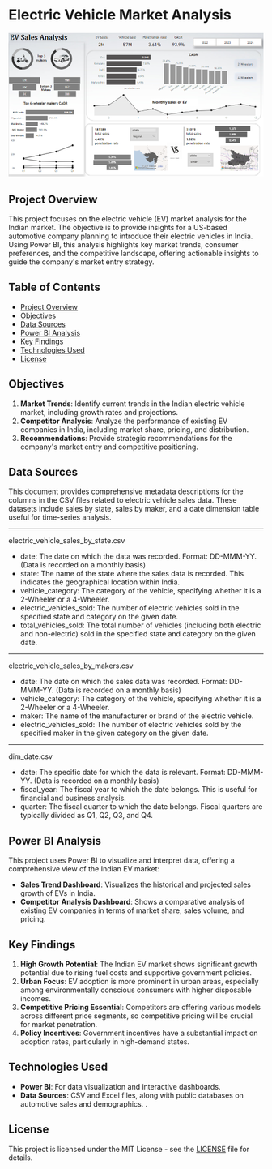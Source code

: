 # Electric Vehicle Market Analysis

![Electric Vehicle Market Analysis Dashboard](https://github.com/renafathi04/Power_BI_project/blob/main/Screenshot%202024-10-06%20202146.png)

## Project Overview
This project focuses on the electric vehicle (EV) market analysis for the Indian market. The objective is to provide insights for a US-based automotive company planning to introduce their electric vehicles in India. Using Power BI, this analysis highlights key market trends, consumer preferences, and the competitive landscape, offering actionable insights to guide the company's market entry strategy.

## Table of Contents
- [Project Overview](#project-overview)
- [Objectives](#objectives)
- [Data Sources](#data-sources)
- [Power BI Analysis](#power-bi-analysis)
- [Key Findings](#key-findings)
- [Technologies Used](#technologies-used)
- [License](#license)

## Objectives
1. **Market Trends**: Identify current trends in the Indian electric vehicle market, including growth rates and projections.
2. **Competitor Analysis**: Analyze the performance of existing EV companies in India, including market share, pricing, and distribution.
3. **Recommendations**: Provide strategic recommendations for the company's market entry and competitive positioning.

## Data Sources
This document provides comprehensive metadata descriptions for the columns in the CSV files related to electric vehicle sales data. These datasets include sales by state, sales by maker, and a date dimension table useful for time-series analysis.


*******************************************
electric_vehicle_sales_by_state.csv

- date: The date on which the data was recorded. Format: DD-MMM-YY. (Data is recorded on a monthly basis)
- state: The name of the state where the sales data is recorded. This indicates the geographical location within India.
- vehicle_category: The category of the vehicle, specifying whether it is a 2-Wheeler or a 4-Wheeler.
- electric_vehicles_sold: The number of electric vehicles sold in the specified state and category on the given date.
- total_vehicles_sold: The total number of vehicles (including both electric and non-electric) sold in the specified state and category on the given date.

*******************************************
electric_vehicle_sales_by_makers.csv

- date: The date on which the sales data was recorded. Format: DD-MMM-YY. (Data is recorded on a monthly basis)
- vehicle_category: The category of the vehicle, specifying whether it is a 2-Wheeler or a 4-Wheeler.
- maker: The name of the manufacturer or brand of the electric vehicle.
- electric_vehicles_sold: The number of electric vehicles sold by the specified maker in the given category on the given date.

*******************************************
dim_date.csv

- date: The specific date for which the data is relevant. Format: DD-MMM-YY. (Data is recorded on a monthly basis)
- fiscal_year: The fiscal year to which the date belongs. This is useful for financial and business analysis.
- quarter: The fiscal quarter to which the date belongs. Fiscal quarters are typically divided as Q1, Q2, Q3, and Q4.


## Power BI Analysis
This project uses Power BI to visualize and interpret data, offering a comprehensive view of the Indian EV market:
- **Sales Trend Dashboard**: Visualizes the historical and projected sales growth of EVs in India.
- **Competitor Analysis Dashboard**: Shows a comparative analysis of existing EV companies in terms of market share, sales volume, and pricing.
  
## Key Findings
1. **High Growth Potential**: The Indian EV market shows significant growth potential due to rising fuel costs and supportive government policies.
2. **Urban Focus**: EV adoption is more prominent in urban areas, especially among environmentally conscious consumers with higher disposable incomes.
3. **Competitive Pricing Essential**: Competitors are offering various models across different price segments, so competitive pricing will be crucial for market penetration.
4. **Policy Incentives**: Government incentives have a substantial impact on adoption rates, particularly in high-demand states.

## Technologies Used
- **Power BI**: For data visualization and interactive dashboards.
- **Data Sources**: CSV and Excel files, along with public databases on automotive sales and demographics.
.

## License
This project is licensed under the MIT License - see the [LICENSE](LICENSE) file for details.
